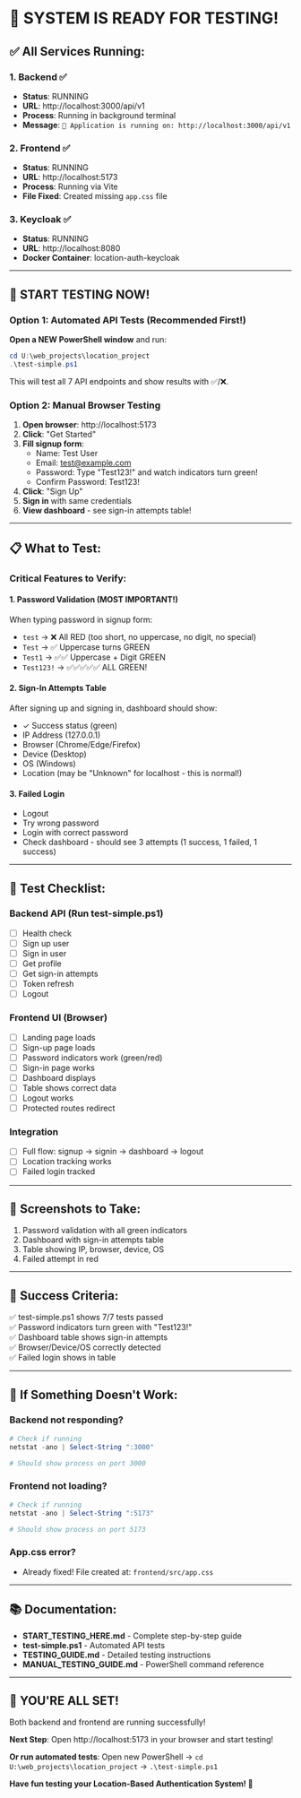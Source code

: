 # 🎉 SYSTEM IS READY FOR TESTING!

## ✅ All Services Running:

### 1. Backend ✅
- **Status**: RUNNING
- **URL**: http://localhost:3000/api/v1
- **Process**: Running in background terminal
- **Message**: `🚀 Application is running on: http://localhost:3000/api/v1`

### 2. Frontend ✅
- **Status**: RUNNING  
- **URL**: http://localhost:5173
- **Process**: Running via Vite
- **File Fixed**: Created missing `app.css` file

### 3. Keycloak ✅
- **Status**: RUNNING
- **URL**: http://localhost:8080
- **Docker Container**: location-auth-keycloak

---

## 🚀 START TESTING NOW!

### Option 1: Automated API Tests (Recommended First!)

**Open a NEW PowerShell window** and run:
```powershell
cd U:\web_projects\location_project
.\test-simple.ps1
```

This will test all 7 API endpoints and show results with ✅/❌.

### Option 2: Manual Browser Testing

1. **Open browser**: http://localhost:5173
2. **Click**: "Get Started"
3. **Fill signup form**:
   - Name: Test User
   - Email: test@example.com
   - Password: Type "Test123!" and watch indicators turn green!
   - Confirm Password: Test123!
4. **Click**: "Sign Up"
5. **Sign in** with same credentials
6. **View dashboard** - see sign-in attempts table!

---

## 📋 What to Test:

### Critical Features to Verify:

#### 1. Password Validation (MOST IMPORTANT!)
When typing password in signup form:
- `test` → ❌ All RED (too short, no uppercase, no digit, no special)
- `Test` → ✅ Uppercase turns GREEN
- `Test1` → ✅✅ Uppercase + Digit GREEN
- `Test123!` → ✅✅✅✅✅ ALL GREEN!

#### 2. Sign-In Attempts Table
After signing up and signing in, dashboard should show:
- ✓ Success status (green)
- IP Address (127.0.0.1)
- Browser (Chrome/Edge/Firefox)
- Device (Desktop)
- OS (Windows)
- Location (may be "Unknown" for localhost - this is normal!)

#### 3. Failed Login
- Logout
- Try wrong password
- Login with correct password
- Check dashboard - should see 3 attempts (1 success, 1 failed, 1 success)

---

## 🧪 Test Checklist:

### Backend API (Run test-simple.ps1)
- [ ] Health check
- [ ] Sign up user
- [ ] Sign in user
- [ ] Get profile
- [ ] Get sign-in attempts
- [ ] Token refresh
- [ ] Logout

### Frontend UI (Browser)
- [ ] Landing page loads
- [ ] Sign-up page loads
- [ ] Password indicators work (green/red)
- [ ] Sign-in page works
- [ ] Dashboard displays
- [ ] Table shows correct data
- [ ] Logout works
- [ ] Protected routes redirect

### Integration
- [ ] Full flow: signup → signin → dashboard → logout
- [ ] Location tracking works
- [ ] Failed login tracked

---

## 📸 Screenshots to Take:

1. Password validation with all green indicators
2. Dashboard with sign-in attempts table
3. Table showing IP, browser, device, OS
4. Failed attempt in red

---

## 🎯 Success Criteria:

✅ test-simple.ps1 shows 7/7 tests passed  
✅ Password indicators turn green with "Test123!"  
✅ Dashboard table shows sign-in attempts  
✅ Browser/Device/OS correctly detected  
✅ Failed login shows in table  

---

## 🐛 If Something Doesn't Work:

### Backend not responding?
```powershell
# Check if running
netstat -ano | Select-String ":3000"

# Should show process on port 3000
```

### Frontend not loading?
```powershell
# Check if running
netstat -ano | Select-String ":5173"

# Should show process on port 5173
```

### App.css error?
- Already fixed! File created at: `frontend/src/app.css`

---

## 📚 Documentation:

- **START_TESTING_HERE.md** - Complete step-by-step guide
- **test-simple.ps1** - Automated API tests
- **TESTING_GUIDE.md** - Detailed testing instructions
- **MANUAL_TESTING_GUIDE.md** - PowerShell command reference

---

## 🎉 YOU'RE ALL SET!

Both backend and frontend are running successfully!

**Next Step**: Open http://localhost:5173 in your browser and start testing!

**Or run automated tests**: Open new PowerShell → `cd U:\web_projects\location_project` → `.\test-simple.ps1`

**Have fun testing your Location-Based Authentication System! 🚀**
